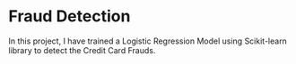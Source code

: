 # Fraud Detection 
In this project, I have trained a Logistic Regression Model using Scikit-learn library to detect the Credit Card Frauds.
